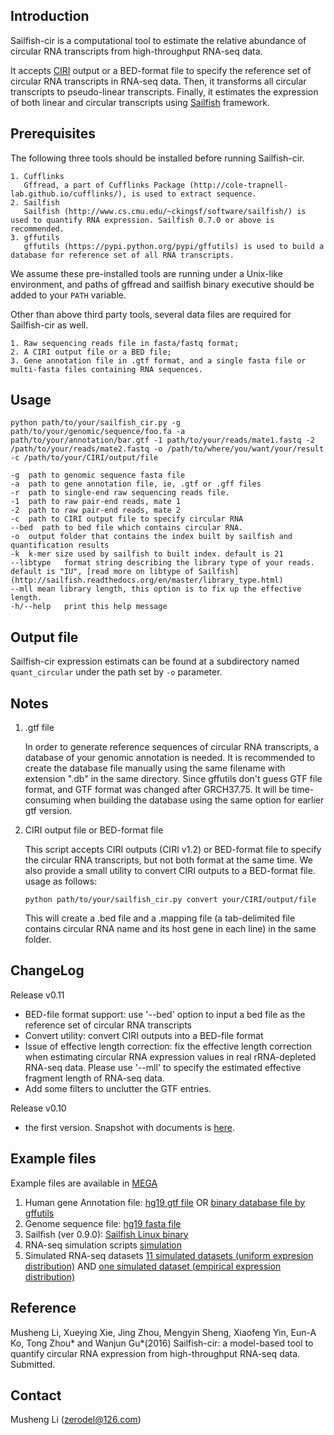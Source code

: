 ## Introduction ##

Sailfish-cir is a computational tool to estimate the relative abundance of circular RNA transcripts from high-throughput RNA-seq data.

It accepts [CIRI](https://sourceforge.net/projects/ciri/) output or a BED-format file to specify the reference set of circular RNA transcripts in RNA-seq data. Then, it transforms all circular transcripts to pseudo-linear transcripts. Finally, it estimates the expression of both linear and circular transcripts using [Sailfish](http://www.cs.cmu.edu/~ckingsf/software/sailfish/) framework. 


## Prerequisites ##

The following three tools should be installed before running Sailfish-cir.
	
    1. Cufflinks 
	   Gffread, a part of Cufflinks Package (http://cole-trapnell-lab.github.io/cufflinks/), is used to extract sequence.
    2. Sailfish 
	   Sailfish (http://www.cs.cmu.edu/~ckingsf/software/sailfish/) is used to quantify RNA expression. Sailfish 0.7.0 or above is recommended.
    3. gffutils 
	   gffutils (https://pypi.python.org/pypi/gffutils) is used to build a database for reference set of all RNA transcripts.
	
We assume these pre-installed tools are running under a Unix-like environment, and paths of gffread and sailfish binary executive should be added to your ``PATH`` variable.

Other than above third party tools, several data files are required for Sailfish-cir as well.
	
	1. Raw sequencing reads file in fasta/fastq format;
	2. A CIRI output file or a BED file;
	3. Gene annotation file in .gtf format, and a single fasta file or multi-fasta files containing RNA sequences. 


## Usage ##

```
python path/to/your/sailfish_cir.py -g path/to/your/genomic/sequence/foo.fa -a path/to/your/annotation/bar.gtf -1 path/to/your/reads/mate1.fastq -2 /path/to/your/reads/mate2.fastq -o /path/to/where/you/want/your/result -c /path/to/your/CIRI/output/file
```
    
    -g  path to genomic sequence fasta file
    -a  path to gene annotation file, ie, .gtf or .gff files
    -r  path to single-end raw sequencing reads file.
    -1  path to raw pair-end reads, mate 1
    -2  path to raw pair-end reads, mate 2
    -c  path to CIRI output file to specify circular RNA
    --bed  path to bed file which contains circular RNA.
    -o  output folder that contains the index built by sailfish and quantification results
    -k  k-mer size used by sailfish to built index. default is 21
	--libtype   format string describing the library type of your reads. default is "IU", [read more on libtype of Sailfish](http://sailfish.readthedocs.org/en/master/library_type.html)
    --mll mean library length, this option is to fix up the effective length.
    -h/--help	print this help message
    

    
## Output file  ##

Sailfish-cir expression estimats can be found at a subdirectory named ``quant_circular`` under the path set by ``-o`` parameter.
	

## Notes ##

1. .gtf file 

    In order to generate reference sequences of circular RNA transcripts, a database of your genomic annotation is needed. It is recommended to create the database file manually using the same filename with extension ".db" in the same directory. Since gffutils don't guess GTF file format, and GTF format was changed after GRCH37.75. It will be time-consuming when building the database using the same option for earlier gtf version. 

2. CIRI output file or BED-format file

    This script accepts CIRI outputs (CIRI v1.2) or BED-format file to specify the circular RNA transcripts, but not both format at the same time. We also provide a small utility to convert CIRI outputs to a BED-format file.
usage as follows:
    ```
    python path/to/your/sailfish_cir.py convert your/CIRI/output/file
    ```
   
    This will create a .bed file and a .mapping file (a tab-delimited file contains circular RNA name and its host gene in each line) in the same folder. 


## ChangeLog ##

Release v0.11

* BED-file format support: use '--bed' option to input a bed file as the reference set of circular RNA transcripts
* Convert utility: convert CIRI outputs into a BED-file format
* Issue of effective length correction: fix the effective length correction when estimating circular RNA expression values in real rRNA-depleted RNA-seq data. Please use '--mll' to specify the estimated effective fragment length of RNA-seq data. 
* Add some filters to unclutter the GTF entries. 

Release v0.10 

* the first version. Snapshot with documents is [here](https://github.com/zerodel/sailfish-cir/releases/tag/v0.10).


## Example files ##

Example files are available in [MEGA](https://mega.nz)
    
1. Human gene Annotation file:   [hg19 gtf file](https://mega.nz/#!coZEBY5D!-w5VbydDbNFW4peA2yK3gYjX0kb7mUBdMlBII6HOtpg)
    OR [binary database file by gffutils](https://mega.nz/#!Z1QFHBYb!2lYvqCDzNXh6X1othSvPwA0NQb1RlhtMoHAqveOxmSM)
2. Genome sequence file: [hg19 fasta file](https://mega.nz/#!40JiUDJK!9oC5PSleQSZjgIlFWUaRODYKh5nYxIW_Lfexwlk9QJc)
3. Sailfish (ver 0.9.0): [Sailfish Linux binary](https://mega.nz/#!hopk3IzA!7b39ya6xy9YlCYmnSDO9I6xXSEw8-PTlTiXxs7CE3UU)
4. RNA-seq simulation scripts [simulation](https://mega.nz/#!NxwniILD!Ysmy4ybcZaQUfx9pe2h6Rsysn5vZDodiVynkONJSgEs) 
5. Simulated RNA-seq datasets [11 simulated datasets (uniform expresion distribution)](https://mega.nz/#!FwhEgSoa!lE-vZ5Hv9Ib3UAEiNhoyUWvZfdgu5Md_OPMoYFDath8) AND [one simulated dataset (empirical expression distribution)](https://mega.nz/#!AohTlQZT!69BBJSfze0cmDioRd9gBn0kdG125eivRyZBWMiw1buQ)


## Reference ##
Musheng Li, Xueying Xie, Jing Zhou, Mengyin Sheng, Xiaofeng Yin, Eun-A Ko, Tong Zhou* and Wanjun Gu*(2016) Sailfish-cir: a model-based tool to quantify circular RNA expression from high-throughput RNA-seq data. Submitted.


## Contact ##
Musheng Li (zerodel@126.com)
 
 
 

 